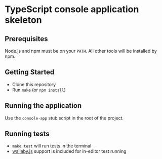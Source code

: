 # TypeScript console application skeleton

## Prerequisites

Node.js and npm must be on your `PATH`. All other tools will be installed by npm.

## Getting Started

*   Clone this repository
*   Run `make` (or `npm install`)

## Running the application

Use the `console-app` stub script in the root of the project.

## Running tests

*   `make test` will run tests in the terminal
*   [wallaby.js](https://wallabyjs.com/) support is included for in-editor test running
